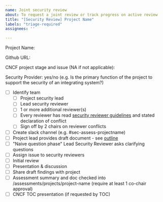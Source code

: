 ```yaml
---
name: Joint security review
about: To request a joint review or track progress on active review
title: "[Security Review] Project Name"
labels: "triage-required"
assignees: ''

---
```


Project Name: 

Github URL:

<!-- For project proposals looking to go through SIG review, please indicate the stage of the project (sandbox, incubation/graduation and link to the TOC issue, else indicate NA

For example, https://github.com/cncf/toc/issues/368 (incubation)
-->
CNCF project stage and issue (NA if not applicable):

Security Provider: yes/no (e.g. Is the primary function of the project to support the security of an integrating system?)

- [ ] Identify team
   - [ ] Project security lead
   - [ ] Lead security reviewer
   - [ ] 1 or more additional reviewer(s)
   - [ ] Every reviewer has read [security reviewer guidelines](https://github.com/cncf/tag-security/blob/main/assessments/guide/security-reviewer.md) and stated declaration of conflict
   - [ ] Sign off by 2 chairs on reviewer conflicts
- [ ] Create slack channel (e.g. #sec-assess-projectname)
- [ ] Project lead provides draft document - see [outline](https://github.com/cncf/tag-security/blob/main/assessments/guide/outline.md)
- [ ] "Naive question phase" Lead Security Reviewer asks clarifying questions 
- [ ] Assign issue to security reviewers
- [ ] Initial review
- [ ] Presentation & discussion
- [ ] Share draft findings with project
- [ ] Assessment summary and doc checked into /assessments/projects/project-name (require at least 1 co-chair approval)
- [ ] CNCF TOC presentation (if requested by TOC)
